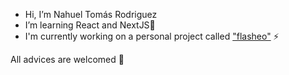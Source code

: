 - Hi, I’m Nahuel Tomás Rodriguez
- I’m learning React and NextJS🌱
- I'm currently working on a personal project called ["flasheo"](https://flasheo.vercel.app/ "Nahuel's project") ⚡

All advices are welcomed 👾
